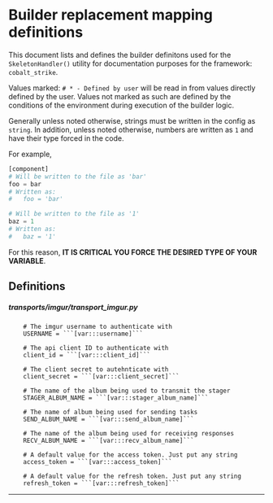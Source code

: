 # Builder replacement mapping definitions

This document lists and defines the builder definitons used for the `SkeletonHandler()` utility for documentation purposes for the framework: `cobalt_strike`.

Values marked: `# * - Defined by user` will be read in from values directly defined by the user. Values not marked as such are defined by the conditions of the environment during execution of the builder logic.

Generally unless noted otherwise, strings must be written in the config as `string`. In addition, unless noted otherwise, numbers are written as `1` and have their type forced in the code.

For example,
```python
[component]
# Will be written to the file as 'bar'
foo = bar
# Written as:
#   foo = 'bar'

# Will be written to the file as '1'
baz = 1
# Written as:
#   baz = '1'
```

For this reason, **IT IS CRITICAL YOU FORCE THE DESIRED TYPE OF YOUR VARIABLE**.

## Definitions
##### transports/imgur/transport_imgur.py

```
	# The imgur username to authenticate with
	USERNAME = ```[var:::username]```

	# The api client ID to authenticate with
	client_id = ```[var:::client_id]```

	# The client secret to autehnticate with
	client_secret = ```[var:::client_secret]```

	# The name of the album being used to transmit the stager
	STAGER_ALBUM_NAME = ```[var:::stager_album_name]```

	# The name of album being used for sending tasks
	SEND_ALBUM_NAME = ```[var:::send_album_name]```

	# The name of the album being used for receiving responses
	RECV_ALBUM_NAME = ```[var:::recv_album_name]```

	# A default value for the access token. Just put any string
	access_token = ```[var:::access_token]```

	# A default value for the refresh token. Just put any string
	refresh_token = ```[var:::refresh_token]```
```
----
